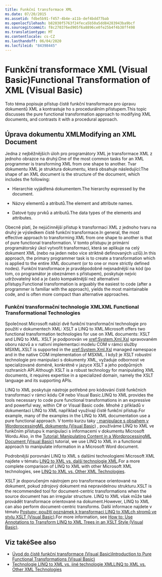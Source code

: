 ```yaml
---
title: Funkční transformace XML
ms.date: 07/20/2015
ms.assetid: fdbe5b91-f457-4b4e-a11b-def4bdd77bab
ms.openlocfilehash: b82030f5763f24feca5b50a5dd84283943ba9bcf
ms.sourcegitcommit: f8c270376ed905f6a8896ce0fe25b4f4b38ff498
ms.translationtype: MT
ms.contentlocale: cs-CZ
ms.lasthandoff: 06/04/2020
ms.locfileid: "84398445"
---
```

# <a name="functional-transformation-of-xml-visual-basic"></a><span data-ttu-id="cf632-102">Funkční transformace XML (Visual Basic)</span><span class="sxs-lookup"><span data-stu-id="cf632-102">Functional Transformation of XML (Visual Basic)</span></span>
<span data-ttu-id="cf632-103">Toto téma popisuje přístup čistě funkční transformace pro úpravu dokumentů XML a kontrastuje ho s procedurálním přístupem.</span><span class="sxs-lookup"><span data-stu-id="cf632-103">This topic discusses the pure functional transformation approach to modifying XML documents, and contrasts it with a procedural approach.</span></span>  
  
## <a name="modifying-an-xml-document"></a><span data-ttu-id="cf632-104">Úprava dokumentu XML</span><span class="sxs-lookup"><span data-stu-id="cf632-104">Modifying an XML Document</span></span>  
 <span data-ttu-id="cf632-105">Jedna z nejběžnějších úloh pro programátory XML je transformace XML z jednoho obrazce na druhý.</span><span class="sxs-lookup"><span data-stu-id="cf632-105">One of the most common tasks for an XML programmer is transforming XML from one shape to another.</span></span> <span data-ttu-id="cf632-106">Tvar dokumentu XML je struktura dokumentu, která obsahuje následující:</span><span class="sxs-lookup"><span data-stu-id="cf632-106">The shape of an XML document is the structure of the document, which includes the following:</span></span>  
  
- <span data-ttu-id="cf632-107">Hierarchie vyjádřená dokumentem.</span><span class="sxs-lookup"><span data-stu-id="cf632-107">The hierarchy expressed by the document.</span></span>  
  
- <span data-ttu-id="cf632-108">Názvy elementů a atributů.</span><span class="sxs-lookup"><span data-stu-id="cf632-108">The element and attribute names.</span></span>  
  
- <span data-ttu-id="cf632-109">Datové typy prvků a atributů.</span><span class="sxs-lookup"><span data-stu-id="cf632-109">The data types of the elements and attributes.</span></span>  
  
 <span data-ttu-id="cf632-110">Obecně platí, že nejúčinnější přístup k transformaci XML z jednoho tvaru na druhý je výsledkem čistě funkční transformace.</span><span class="sxs-lookup"><span data-stu-id="cf632-110">In general, the most effective approach to transforming XML from one shape to another is that of pure functional transformation.</span></span> <span data-ttu-id="cf632-111">V tomto přístupu je primární programátorský úkol vytvořit transformaci, která se aplikuje na celý dokument XML (nebo na jeden nebo více striktně definovaných uzlů).</span><span class="sxs-lookup"><span data-stu-id="cf632-111">In this approach, the primary programmer task is to create a transformation which is applied to the entire XML document (or to one or more strictly defined nodes).</span></span> <span data-ttu-id="cf632-112">Funkční transformace je pravděpodobně nejsnadnější na kód (po tom, co programátor je obeznámen s přístupem), poskytuje nejvíc udržovatelný kód a je často kompaktnější než alternativní přístupy.</span><span class="sxs-lookup"><span data-stu-id="cf632-112">Functional transformation is arguably the easiest to code (after a programmer is familiar with the approach), yields the most maintainable code, and is often more compact than alternative approaches.</span></span>  
  
### <a name="xml-functional-transformational-technologies"></a><span data-ttu-id="cf632-113">Funkční transformační technologie XML</span><span class="sxs-lookup"><span data-stu-id="cf632-113">XML Functional Transformational Technologies</span></span>  
 <span data-ttu-id="cf632-114">Společnost Microsoft nabízí dvě funkční transformační technologie pro použití v dokumentech XML: XSLT a LINQ to XML.</span><span class="sxs-lookup"><span data-stu-id="cf632-114">Microsoft offers two functional transformation technologies for use on XML documents: XSLT and LINQ to XML.</span></span> <span data-ttu-id="cf632-115">XSLT je podporován ve <xref:System.Xml.Xsl> spravovaném oboru názvů a v nativní implementaci modelu COM v rámci služby MSXML.</span><span class="sxs-lookup"><span data-stu-id="cf632-115">XSLT is supported in the <xref:System.Xml.Xsl> managed namespace and in the native COM implementation of MSXML.</span></span> <span data-ttu-id="cf632-116">I když je XSLT robustní technologie pro manipulaci s dokumenty XML, vyžaduje odbornost ve specializované doméně, konkrétně v jazyce XSLT a jeho podpůrných rozhraních API.</span><span class="sxs-lookup"><span data-stu-id="cf632-116">Although XSLT is a robust technology for manipulating XML documents, it requires expertise in a specialized domain, namely the XSLT language and its supporting APIs.</span></span>  
  
 <span data-ttu-id="cf632-117">LINQ to XML poskytuje nástroje potřebné pro kódování čistě funkčních transformací v rámci kódu C# nebo Visual Basic.</span><span class="sxs-lookup"><span data-stu-id="cf632-117">LINQ to XML provides the tools necessary to code pure functional transformations in an expressive and powerful way, within C# or Visual Basic code.</span></span> <span data-ttu-id="cf632-118">Mnohé z příkladů v dokumentaci LINQ to XML například využívají čistě funkční přístup.</span><span class="sxs-lookup"><span data-stu-id="cf632-118">For example, many of the examples in the LINQ to XML documentation use a pure functional approach.</span></span> <span data-ttu-id="cf632-119">V tomto kurzu taky [: manipulace s obsahem v WordprocessingML dokumentu (Visual Basic)](tutorial-manipulating-content-in-a-wordprocessingml-document.md) , používáme LINQ to XML ve funkčním přístupu k manipulaci s informacemi v dokumentu Microsoft Wordu.</span><span class="sxs-lookup"><span data-stu-id="cf632-119">Also, in the [Tutorial: Manipulating Content in a WordprocessingML Document (Visual Basic)](tutorial-manipulating-content-in-a-wordprocessingml-document.md) tutorial, we use LINQ to XML in a functional approach to manipulate information in a Microsoft Word document.</span></span>  
  
 <span data-ttu-id="cf632-120">Podrobnější porovnání LINQ to XML s dalšími technologiemi Microsoft XML najdete v tématu [LINQ to XML vs. další technologie XML](linq-to-xml-vs-other-xml-technologies.md).</span><span class="sxs-lookup"><span data-stu-id="cf632-120">For a more complete comparison of LINQ to XML with other Microsoft XML technologies, see [LINQ to XML vs. Other XML Technologies](linq-to-xml-vs-other-xml-technologies.md).</span></span>  
  
 <span data-ttu-id="cf632-121">XSLT je doporučeným nástrojem pro transformace orientované na dokument, pokud zdrojový dokument má nepravidelnou strukturu.</span><span class="sxs-lookup"><span data-stu-id="cf632-121">XSLT is the recommended tool for  document-centric transformations when the source document has an irregular structure.</span></span> <span data-ttu-id="cf632-122">LINQ to XML však může také provádět transformace orientované na dokument.</span><span class="sxs-lookup"><span data-stu-id="cf632-122">However, LINQ to XML can also perform document-centric transforms.</span></span> <span data-ttu-id="cf632-123">Další informace najdete v tématu [Postupy: použití poznámek k transformaci LINQ to XMLch stromů ve stylu XSLT (Visual Basic)](how-to-use-annotation-trees-to-transform-linq-to-xml-trees-in-an-xslt-style.md).</span><span class="sxs-lookup"><span data-stu-id="cf632-123">For more information, see [How to: Use Annotations to Transform LINQ to XML Trees in an XSLT Style (Visual Basic)](how-to-use-annotation-trees-to-transform-linq-to-xml-trees-in-an-xslt-style.md).</span></span>  
  
## <a name="see-also"></a><span data-ttu-id="cf632-124">Viz také</span><span class="sxs-lookup"><span data-stu-id="cf632-124">See also</span></span>

- [<span data-ttu-id="cf632-125">Úvod do čistě funkční transformace (Visual Basic)</span><span class="sxs-lookup"><span data-stu-id="cf632-125">Introduction to Pure Functional Transformations (Visual Basic)</span></span>](introduction-to-pure-functional-transformations.md)
- [<span data-ttu-id="cf632-126">Technologie LINQ to XML vs. jiné technologie XML</span><span class="sxs-lookup"><span data-stu-id="cf632-126">LINQ to XML vs. Other XML Technologies</span></span>](linq-to-xml-vs-other-xml-technologies.md)
